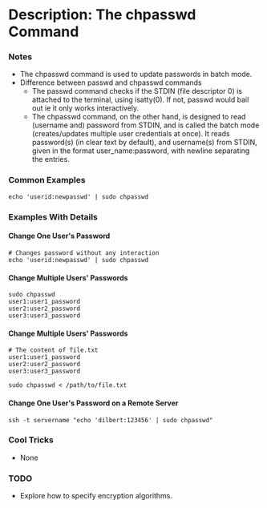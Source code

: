 # Description: The chpasswd Command

### Notes
* The chpasswd command is used to update passwords in batch mode.
* Difference between passwd and chpasswd commands
    - The passwd command checks if the STDIN (file descriptor 0) is attached to the terminal, using isatty(0). If not, 
      passwd would bail out ie it only works interactively.
    - The chpasswd command, on the other hand, is designed to read (username and) password from STDIN, and is called the 
      batch mode (creates/updates multiple user credentials at once). It reads password(s) (in clear text by default), 
      and username(s) from STDIN, given in the format user_name:password, with newline separating the entries.

### Common Examples
```shell
echo 'userid:newpasswd' | sudo chpasswd
```

### Examples With Details
#### Change One User's Password
```shell
# Changes password without any interaction
echo 'userid:newpasswd' | sudo chpasswd
```

#### Change Multiple Users' Passwords
```shell
sudo chpasswd
user1:user1_password
user2:user2_password
user3:user3_password
```

#### Change Multiple Users' Passwords
```shell
# The content of file.txt
user1:user1_password
user2:user2_password
user3:user3_password

sudo chpasswd < /path/to/file.txt
```

#### Change One User's Password on a Remote Server
```shell
ssh -t servername "echo 'dilbert:123456' | sudo chpasswd"
```

### Cool Tricks
* None

### TODO
* Explore how to specify encryption algorithms.
